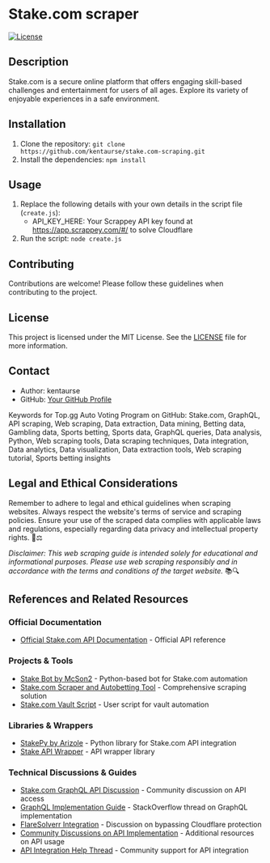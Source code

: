 # Stake.com scraper

[![License](https://img.shields.io/badge/license-MIT-blue.svg)](LICENSE)

## Description

Stake.com is a secure online platform that offers engaging skill-based challenges and entertainment for users of all ages. Explore its variety of enjoyable experiences in a safe environment.

## Installation

1. Clone the repository: `git clone https://github.com/kentaurse/stake.com-scraping.git`
2. Install the dependencies: `npm install`

## Usage

1. Replace the following details with your own details in the script file (`create.js`):
   - API_KEY_HERE: Your Scrappey API key found at https://app.scrappey.com/#/ to solve Cloudflare
2. Run the script: `node create.js`

## Contributing

Contributions are welcome! Please follow these guidelines when contributing to the project.

## License

This project is licensed under the MIT License. See the [LICENSE](LICENSE) file for more information.

## Contact

- Author: kentaurse
- GitHub: [Your GitHub Profile](https://github.com/kentaurse/)

Keywords for Top.gg Auto Voting Program on GitHub:
Stake.com, GraphQL, API scraping, Web scraping, Data extraction, Data mining, Betting data, Gambling data, Sports betting, Sports data, GraphQL queries, Data analysis, Python, Web scraping tools, Data scraping techniques, Data integration, Data analytics, Data visualization, Data extraction tools, Web scraping tutorial, Sports betting insights

## Legal and Ethical Considerations

Remember to adhere to legal and ethical guidelines when scraping websites. Always respect the website's terms of service and scraping policies. Ensure your use of the scraped data complies with applicable laws and regulations, especially regarding data privacy and intellectual property rights. 🚫⚖️

*Disclaimer: This web scraping guide is intended solely for educational and informational purposes. Please use web scraping responsibly and in accordance with the terms and conditions of the target website.* 📚🔍


## References and Related Resources

### Official Documentation
- [Official Stake.com API Documentation](https://docs.stake.com/#tag/Bet-Preview) - Official API reference

### Projects & Tools
- [Stake Bot by McSon2](https://github.com/McSon2/stake-bot) - Python-based bot for Stake.com automation
- [Stake.com Scraper and Autobetting Tool](https://github.com/ljk1072911239/stake.com-Scraper-and-Autobetting-tool) - Comprehensive scraping solution
- [Stake.com Vault Script](https://greasyfork.org/en/scripts/408276-stake-com-vault-script/code) - User script for vault automation

### Libraries & Wrappers
- [StakePy by Arizole](https://github.com/Arizole/StakePy) - Python library for Stake.com API integration
- [Stake API Wrapper](https://github.com/stake-player/stake-api) - API wrapper library

### Technical Discussions & Guides
- [Stake.com GraphQL API Discussion](https://stakecommunity.com/topic/70850-request-to-httpsstakecom_apigraphql-returns-403-on-nodejs/) - Community discussion on API access
- [GraphQL Implementation Guide](https://stackoverflow.com/questions/74367143/graphql-and-stake-com-post-body-missing-invalid-content-type-or-json-object-h) - StackOverflow thread on GraphQL implementation
- [FlareSolverr Integration](https://github.com/FlareSolverr/FlareSolverr/issues/763) - Discussion on bypassing Cloudflare protection
- [Community Discussions on API Implementation](https://stakecommunity.com/topic/38173-how-to-create-casino-custom-strategies-api-similar-solution/) - Additional resources on API usage
- [API Integration Help Thread](https://stakecommunity.com/topic/84861-api-help-needed/) - Community support for API integration
